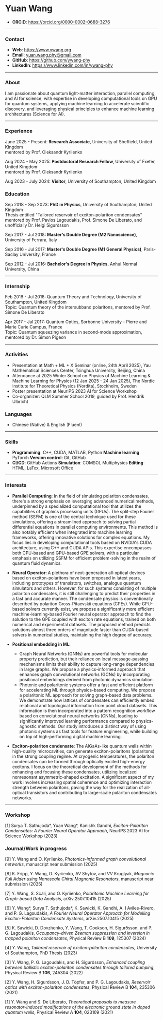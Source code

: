 # Yuan Wang
- **ORCiD**: https://orcid.org/0000-0002-0688-3276
---
### Contact
- **Web**: https://www.ywang.org
- **Email**: yuan.wang.phy@gmail.com
- **GitHub**: https://github.com/ywang-phy
- **LinkedIn**: https://www.linkedin.com/in/ywang-phy
---
### About
I am passionate about quantum light-matter interaction, parallel computing, and AI for science, with expertise in developing computational tools on GPU for quantum systems, applying machine learning to accelerate scientific discovery, and leveraging physical principles to enhance machine learning architectures (Science for AI).

---
### Experience
June 2025 - Present: **Research Associate**, University of Sheffield, United Kingdom  
mentored by Prof. Oleksandr Kyriienko

Aug 2024 - May 2025: **Postdoctoral Research Fellow**, University of Exeter, United Kingdom  
mentored by Prof. Oleksandr Kyriienko

Aug 2023 - July 2024: **Visitor**, University of Southampton, United Kingdom

### Education
Sep 2018 - Sep 2023: **PhD in Physics**, University of Southampton, United Kingdom  
Thesis entitled "Tailored reservoir of exciton-polariton condensates"  
mentored by Prof. Pavlos Lagoudakis, Prof. Simone De Liberato, and unofficially Dr. Helgi Sigurðsson

Sep 2017 - Jul 2018: **Master's Double Degree (M2 Nanoscience)**, University of Ferrara, Italy

Sep 2016 - Jul 2017: **Master's Double Degree (M1 General Physics)**, Paris-Saclay University, France

Sep 2012 - Jul 2016: **Bachelor's Degree in Physics**, Anhui Normal University, China

---
### Internship
Feb 2018 - Jul 2018: Quantum Theory and Technology, University of Southampton, United Kingdom  
Topic: Quantum theory of the intersubband polaritons, mentored by Prof. Simone De Liberato

Apr 2017 - Jul 2017: Quantum Optics, Sorbonne University - Pierre and Marie Curie Campus, France  
Topic: Quantum squeezing variance in second-mode approximation, mentored by Dr. Simon Pigeon

---
### Activities
- Presentation at Math + ML + X Seminar (online, 24th April 2025), Yau Mathematical Sciences Center, Tsinghua University, Beijing, China
- Attendance at 2025 Winter School on Physics of Machine Learning & Machine Learning for Physics (12 Jan 2025 - 24 Jan 2025), The Nordic Institute for Theoretical Physics (Nordita), Stockholm, Sweden
- Poster presentation at NeurIPS 2023 AI for Science Workshop
- Co-organizer: QLM Summer School 2019, guided by Prof. Hendrik Ulbricht

### Languages
- Chinese (Native) & English (Fluent)
---
### Skills
- **Programming**: C++, CUDA, MATLAB, Python **Machine learning**: PyTorch **Version control**: Git, GitHub
- **CI/CD**: GitHub Actions **Simulation**: COMSOL Multiphysics **Editing**: HTML, LaTex, Microsoft Office
---
### Interests
- **Parallel Computing**: In the field of simulating polariton condensates, there's a strong emphasis on leveraging advanced numerical methods, underpinned by a specialized computational tool that utilizes the capabilities of graphics processing units (GPUs). The split-step Fourier method (SSFM) is one of the central technique used for these simulations, offering a streamlined approach to solving partial differential equations in parallel computing environments. This method is also notably efficient when integrated into machine learning frameworks, offering innovative solutions for complex equations. My focus lies in developing computational tools based on NVIDIA's CUDA architecture, using C++ and CUDA APIs. This expertise encompasses both CPU-based and GPU-based GPE solvers, with a particular emphasis on utilizing SSFM for efficient problem-solving in the realm of quantum fluid dynamics.

- **Neural Operator**: A plethora of next-generation all-optical devices based on exciton-polaritons have been proposed in latest years, including prototypes of transistors, switches, analogue quantum simulators and others. However, for such systems consisting of multiple polariton condensates, it is still challenging to predict their properties in a fast and accurate manner. The condensate physics is conventionally described by polariton Gross-Pitaevskii equations (GPEs). While GPU-based solvers currently exist, we propose a significantly more efficient machine-learning-based Fourier neural operator approach to find the solution to the GPE coupled with exciton rate equations, trained on both numerical and experimental datasets. The proposed method predicts solutions almost three orders of magnitude faster than CUDA-based solvers in numerical studies, maintaining the high degree of accuracy.

- **Positional embedding in ML**:
  - Graph Neural Networks (GNNs) are powerful tools for molecular property prediction, but their reliance on local message-passing mechanisms limits their ability to capture long-range dependencies in large graphs. We propose a physics-informed approach that enhances graph convolutional networks (GCNs) by incorporating positional embeddings derived from photonic dynamics simulation.
  - Photonic and polaritonic systems offer a fast and efficient platform for accelerating ML through physics-based computing. We propose a polaritonic ML approach for solving graph-based data problems. We demonstrate how lattices of condensates can efficiently embed relational and topological information from point cloud datasets. This information is then incorporated into a pattern recognition workflow based on convolutional neural networks (CNNs), leading to significantly improved learning performance compared to physics-agnostic methods. Our study introduces a distinct way of using photonic systems as fast tools for feature engineering, while building on top of high-performing digital machine learning.

- **Exciton-polariton condensate**: The AlGaAs-like quantum wells within high-quality microcavities, can generate exciton-polaritons (polaritons) in the strong coupling regime. At cryogenic temperatures, the polariton condensates can be formed through optically excited high-energy excitons. I focus on the theoretical development of the methods for enhancing and focusing these condensates, utilizing localized nonresonant asymmetric-shaped excitation. A significant aspect of my work involves increasing spatial coherence and optimizing interaction strength between polaritons, paving the way for the realization of all-optical transistors and contributing to large-scale polariton condensates networks.
---
### Workshop
[1] Surya T. Sathujoda*, Yuan Wang*, Kanishk Gandhi, *Exciton-Polariton Condensates: A Fourier Neural Operator Approach*, NeurIPS 2023 AI for Science Workshop (2023)

### Journal/Work in progress
[9] Y. Wang and O. Kyriienko, *Photonics-informed graph convolutional networks*, manuscript near submission (2025)

[8] K. Fripp, Y. Wang, O. Kyriienko, AV Shytov, and VV Kruglyak, *Magnonic Full Adder using Nanoscale Chiral Magnonic Resonators*, manuscript near submission (2025)

[7] Y. Wang, S. Scali, and O. Kyriienko, *Polaritonic Machine Learning for Graph-based Data Analysis*, arXiv.2507.10415 (2025)

[6] Y. Wang*, Surya T. Sathujoda*, K. Sawicki, K. Gandhi, A. I Aviles-Rivero, and P. G. Lagoudakis, *A Fourier Neural Operator Approach for Modelling Exciton-Polariton Condensate Systems*, arXiv.2507.10415 (2025)

[5] K. Sawicki, D. Dovzhenko, Y. Wang, T. Cookson, H. Sigurðsson, and P. G. Lagoudakis, *Occupancy-driven Zeeman suppression and inversion in trapped polariton condensates*, Physical Review B **109**, 125307 (2024)

[4] Y. Wang, *Tailored reservoir of exciton-polariton condensates*, University of Southampton, PhD Thesis (2023)

[3] Y. Wang, P. G. Lagoudakis, and H. Sigurdsson, *Enhanced coupling between ballistic exciton-polariton condensates through tailored pumping*, Physical Review B **106**, 245304 (2022)

[2] Y. Wang, H. Sigurdsson, J. D. Töpfer, and P. G. Lagoudakis, *Reservoir optics with exciton-polariton condensates*, Physical Review B **104**, 235306 (2021)

[1] Y. Wang and S. De Liberato, *Theoretical proposals to measure resonator-induced modifications of the electronic ground state in doped quantum wells*, Physical Review A **104**, 023109 (2021)
